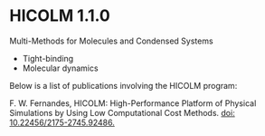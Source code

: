 # HICOLM 1.1.0
 Multi-Methods for Molecules and Condensed Systems
 <ul>
  <li>Tight-binding</li>
  <li>Molecular dynamics</li>
 </ul>
 
Below is a list of publications involving the HICOLM program:
<p>F. W. Fernandes, HICOLM: High-Performance Platform of Physical Simulations by Using Low Computational Cost Methods. <a href="https://seer.ufrgs.br/rita/article/view/RITA_VOL26_NR3_90">doi: 10.22456/2175-2745.92486.</a></p>
